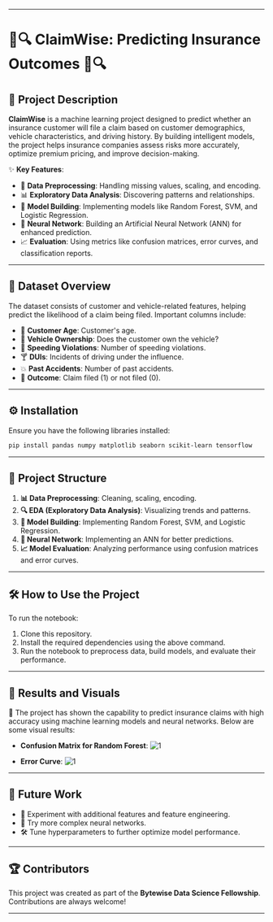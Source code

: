 
---

# 🚗🔍 **ClaimWise: Predicting Insurance Outcomes** 🚗🔍

## 📝 **Project Description**

**ClaimWise** is a machine learning project designed to predict whether an insurance customer will file a claim based on customer demographics, vehicle characteristics, and driving history. By building intelligent models, the project helps insurance companies assess risks more accurately, optimize premium pricing, and improve decision-making.

✨ **Key Features**:
- 🧹 **Data Preprocessing**: Handling missing values, scaling, and encoding.
- 📊 **Exploratory Data Analysis**: Discovering patterns and relationships.
- 🤖 **Model Building**: Implementing models like Random Forest, SVM, and Logistic Regression.
- 🧠 **Neural Network**: Building an Artificial Neural Network (ANN) for enhanced prediction.
- 📈 **Evaluation**: Using metrics like confusion matrices, error curves, and classification reports.

---

## 📂 **Dataset Overview**

The dataset consists of customer and vehicle-related features, helping predict the likelihood of a claim being filed. Important columns include:

- 👤 **Customer Age**: Customer's age.
- 🚗 **Vehicle Ownership**: Does the customer own the vehicle?
- 🚓 **Speeding Violations**: Number of speeding violations.
- 🍸 **DUIs**: Incidents of driving under the influence.
- 💥 **Past Accidents**: Number of past accidents.
- 🎯 **Outcome**: Claim filed (1) or not filed (0).

---

## ⚙️ **Installation**

Ensure you have the following libraries installed:

```bash
pip install pandas numpy matplotlib seaborn scikit-learn tensorflow
```

---

## 📁 **Project Structure**

1. **📊 Data Preprocessing**: Cleaning, scaling, encoding.
2. **🔍 EDA (Exploratory Data Analysis)**: Visualizing trends and patterns.
3. **🤖 Model Building**: Implementing Random Forest, SVM, and Logistic Regression.
4. **🧠 Neural Network**: Implementing an ANN for better predictions.
5. **📈 Model Evaluation**: Analyzing performance using confusion matrices and error curves.

---

## 🛠️ **How to Use the Project**

To run the notebook:

1. Clone this repository.
2. Install the required dependencies using the above command.
3. Run the notebook to preprocess data, build models, and evaluate their performance.

---

## 🎨 **Results and Visuals**

🚀 The project has shown the capability to predict insurance claims with high accuracy using machine learning models and neural networks. Below are some visual results:

- **Confusion Matrix for Random Forest**:
![1](https://github.com/user-attachments/assets/e64888b8-a478-44a4-b1e1-64576811d4b6)

- **Error Curve**:
![1](https://github.com/user-attachments/assets/fb335fbf-fbcc-4c40-a857-63788b34c5de)

---

## 🚀 **Future Work**

- 🧪 Experiment with additional features and feature engineering.
- 🤖 Try more complex neural networks.
- 🛠️ Tune hyperparameters to further optimize model performance.

---

## 🏆 **Contributors**

This project was created as part of the **Bytewise Data Science Fellowship**. Contributions are always welcome!

---
